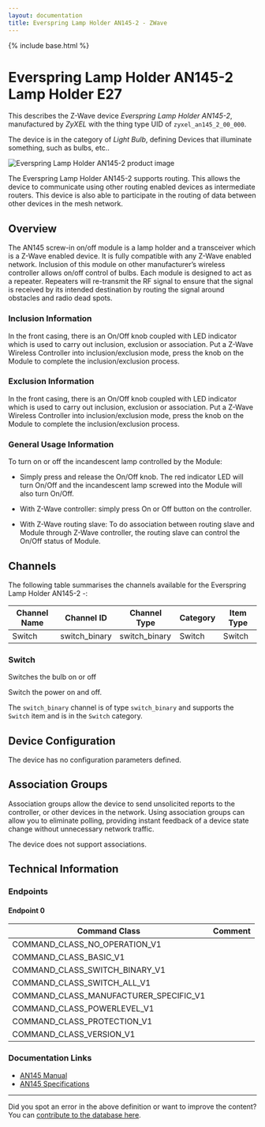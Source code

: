 ```yaml
---
layout: documentation
title: Everspring Lamp Holder AN145-2 - ZWave
---
```


{% include base.html %}

# Everspring Lamp Holder AN145-2 Lamp Holder E27
This describes the Z-Wave device *Everspring Lamp Holder AN145-2*, manufactured by *ZyXEL* with the thing type UID of ```zyxel_an145_2_00_000```.

The device is in the category of *Light Bulb*, defining Devices that illuminate something, such as bulbs, etc..

![Everspring Lamp Holder AN145-2 product image](https://opensmarthouse.org/zwavedatabase/1373/image/)


The Everspring Lamp Holder AN145-2 supports routing. This allows the device to communicate using other routing enabled devices as intermediate routers.  This device is also able to participate in the routing of data between other devices in the mesh network.

## Overview

The AN145 screw-in on/off module is a lamp holder and a transceiver which is a Z-Wave enabled device. It is fully compatible with any Z-Wave enabled network. Inclusion of this module on other manufacturer’s wireless controller allows on/off control of bulbs. Each module is designed to act as a repeater. Repeaters will re-transmit the RF signal to ensure that the signal is received by its intended destination by routing the signal around obstacles and radio dead spots.

### Inclusion Information

In the front casing, there is an On/Off knob coupled with LED indicator which is used to carry out inclusion, exclusion or association. Put a Z-Wave Wireless Controller into inclusion/exclusion mode, press the knob on the Module to complete the inclusion/exclusion process.

### Exclusion Information

In the front casing, there is an On/Off knob coupled with LED indicator which is used to carry out inclusion, exclusion or association. Put a Z-Wave Wireless Controller into inclusion/exclusion mode, press the knob on the Module to complete the inclusion/exclusion process.

### General Usage Information

To turn on or off the incandescent lamp controlled by the Module:

- Simply press and release the On/Off knob. The red indicator LED will turn On/Off and the incandescent lamp screwed into the Module will also turn On/Off.

- With Z-Wave controller: simply press On or Off button on the controller.

- With Z-Wave routing slave: To do association between routing slave and Module through Z-Wave controller, the routing slave can control the On/Off status of Module.

## Channels

The following table summarises the channels available for the Everspring Lamp Holder AN145-2 -:

| Channel Name | Channel ID | Channel Type | Category | Item Type |
|--------------|------------|--------------|----------|-----------|
| Switch | switch_binary | switch_binary | Switch | Switch | 

### Switch
Switches the bulb on or off

Switch the power on and off.

The ```switch_binary``` channel is of type ```switch_binary``` and supports the ```Switch``` item and is in the ```Switch``` category.



## Device Configuration

The device has no configuration parameters defined.

## Association Groups

Association groups allow the device to send unsolicited reports to the controller, or other devices in the network. Using association groups can allow you to eliminate polling, providing instant feedback of a device state change without unnecessary network traffic.

The device does not support associations.
## Technical Information

### Endpoints

#### Endpoint 0

| Command Class | Comment |
|---------------|---------|
| COMMAND_CLASS_NO_OPERATION_V1| |
| COMMAND_CLASS_BASIC_V1| |
| COMMAND_CLASS_SWITCH_BINARY_V1| |
| COMMAND_CLASS_SWITCH_ALL_V1| |
| COMMAND_CLASS_MANUFACTURER_SPECIFIC_V1| |
| COMMAND_CLASS_POWERLEVEL_V1| |
| COMMAND_CLASS_PROTECTION_V1| |
| COMMAND_CLASS_VERSION_V1| |

### Documentation Links

* [AN145 Manual](https://opensmarthouse.org/zwavedatabase/1373/reference/AN145_A501111195R02_201310041.pdf)
* [AN145 Specifications](https://opensmarthouse.org/zwavedatabase/1373/reference/AN145_A4.pdf)

---

Did you spot an error in the above definition or want to improve the content?
You can [contribute to the database here](https://opensmarthouse.org/zwavedatabase/1373).

